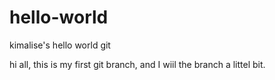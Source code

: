 # hello-world
kimalise's hello world git

hi all, this is my first git branch, and I wiil the branch a littel bit.
